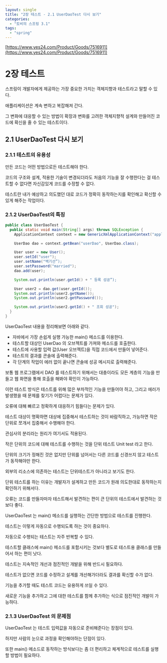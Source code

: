 ```yaml
---
layout: single
title: "2장 테스트 - 2.1 UserDaoTest 다시 보기"
categories:
  - "토비의 스프링 3.1"
tags:
  - "spring"
---
```


[https://www.yes24.com/Product/Goods/7516911](https://www.yes24.com/Product/Goods/7516911)

# 2장 테스트

스프링이 개발자에게 제공하는 가장 중요한 가치는 객체지향과 테스트라고 말할 수 있다.

애플리케이션은 계속 변하고 복잡해져 간다.

그 변화에 대응할  수 있는 방법이 확장과 변화를 고려한 객체지향적 설계와 만들어진 코드에 확신을 줄 수 있는 테스트이다.

<!--more-->

## 2.1 UserDaoTest 다시 보기

### 2.1.1 테스트의 유용성

만든 코드는 어떤 방법으로든 테스트해야 한다.

코드의 구조와 설계, 적용한 기술이 변경되더라도 처음의 기능을 잘 수행한다는 걸 테스트할 수 없다면 자신감있게 코드를 수정할 수 없다.

테스트란 내가 예상하고 의도했던 대로 코드가 정확히 동작하는지를 확인해고 확신할 수 있게 해주는 작업이다.

### 2.1.2 UserDaoTest의 특징

```java
public class UserDaoTest {
  public static void main(String[] args) throws SQLException {
    ApplicationContext context = new GenericXmlApplicationContext("applicationcontext.xml");

    UserDao dao = context.getBean("userDao", UserDao.class);

    User user = new User();
    user.setId("user");
    user.setName("백기선”);
    user.setPassword("married");
    dao.add(user);

    System.out.println(user.getId() + " 등록 성공”);

    User user2 = dao.get(user.getId());
    System.out.println(user2.getName());
    System.out.println(user2.getPassword());

    System.out.println(user2.getId() + " 조회 성공");
  }
}
```

UserDaoTest 내용을 정리해보면 아래와 같다.

- 자바에서 가장 손쉽게 실행 가능한 main() 메소드를 이용한다.
- 테스트할 대상인 UserDao 의 오브젝트를 가져와 메소드를 호출한다.
- 테스트에 사용할 입력 값(User 오브젝트)을 직접 코드에서 만들어 넣어준다.
- 테스트의 결과를 콘솔에 출력해준다.
- 각 단계의 작업이 에러 없이 끝나면 콘솔에 성공 메시지로 출력해준다.

보통 웹 프로그램에서 DAO 를 테스트하기 위해서는 대충이라도 모든 계층의 기능을 만들고 웹 화면을 통해 호출을 해봐야 확인이 가능하다.

이런 테스트 방식은 테스트를 위해 많은 부차적인 기능을 만들어야 하고, 그리고 에러가 발생했을 때 문제를 찾기가 어렵다는 문제가 있다.

오류에 대해 빠르고 정확하게 대응하기 힘들다는 문제가 있다.

테스트 대상이 명확하면 대상에 집중해서 테스트하는 것이 바람직하고, 가능하면 작은 단위로 쪼개서 집중해서 수행해야 한다.

관심사의 분리라는 원리가 여기서도 적용된다.

작은 단위의 코드에 대해 테스트를 수행하는 것을 단위 테스트 Unit test 라고 한다.

단위의 크기가 정해진 것은 없지만 단위를 넘어서는 다른 코드를 신경쓰지 않고 테스트가 동작해야만 한다.

외부의 리소스에 의존하는 테스트는 단위테스트가 아니라고 보기도 한다.

단위 테스트를 하는 이유는 개발자가 설계하고 만든 코드가 원래 의도한대로 동작하는지 확인하기 위해서다.

오류는 코드를 만들자마자 테스트해서 발견하는 편이 큰 단위의 테스트에서 발견하는 것보다 좋다.

UserDaoTest 는 main() 메소드를 실행하는 간단한 방법으로 테스트를 진행한다.

테스트는 이렇게 자동으로 수행되도록 하는 것이 중요하다.

자동으로 수행되는 테스트는 자주 반복할 수 있다.

테스트할 클래스에 main() 메소드를 포함시키는 것보다 별도로 테스트용 클래스를 만들어서 하는 편이 낫다.

테스트는 지속적인 개선과 점진적인 개발을 위해 반드시 필요하다.

테스트가 없으면 코드를 수정하고 설계를 개선해가더라도 결과를 확신할 수가 없다.

기능을 추가할 때도 테스트 코드는 유용하게 쓰일 수 있다.

새로운 기능을 추가하고 그에 대한 테스트를 함께 추가하는 식으로 점진적인 개발이 가능하다.

### 2.1.3 UserDaoTest 의 문제점

UserDaoTest 는 테스트 입력값을 자동으로 준비해준다는 장점이 있다.

하지만 사람의 눈으로 과정을 확인해야하는 단점이 있다.

또한 main() 메소드로 동작하는 방식보다는 좀 더 편리하고 체계적으로 테스트를 실행할 방법이 필요하다.
